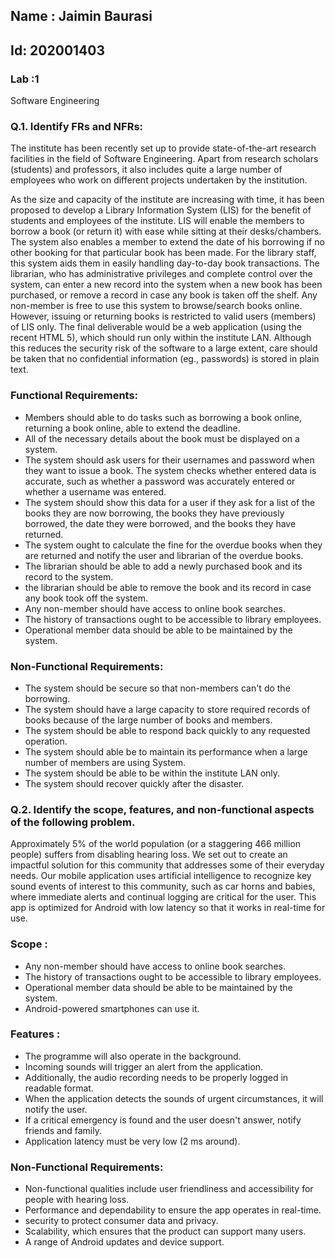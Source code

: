 ## Name : Jaimin Baurasi

## Id: 202001403

### Lab :1 

Software Engineering 

### Q.1. Identify FRs and NFRs:
The institute has been recently set up to provide state-of-the-art research facilities in the field of Software Engineering. Apart from research scholars (students) and professors, it also includes quite a large number of employees who work on different projects undertaken by the institution.

As the size and capacity of the institute are increasing with time, it has been proposed to develop a Library Information System (LIS) for the benefit of students and employees of the institute. LIS will enable the members to borrow a book (or return it) with ease while sitting at their desks/chambers. The system also enables a member to extend the date of his borrowing if no other booking for that particular book has been made. For the library staff, this system aids them in easily handling day-to-day book transactions. The librarian, who has administrative privileges and complete control over the system, can enter a new record into the system when a new book has been purchased, or remove a record in case any book is taken off the shelf. Any non-member is free to use this system to browse/search books online. However, issuing or returning books is restricted to valid users (members) of LIS only. The final deliverable would be a web application (using the recent HTML 5), which should run only within the institute LAN. Although this reduces the security risk of the software to a large extent, care should be taken that no confidential information (eg., passwords) is stored in plain text.

### Functional Requirements:
- Members should able to do tasks such as borrowing a book online, returning a book online, able to extend the deadline.
- All of the necessary details about the book must be displayed on a system.
- The system should ask users for their usernames and password when they want to issue a book. The system checks whether entered data is accurate, such as whether a password was accurately entered or whether a username was entered. 
- The system should show this data for a user if they ask for a list of the books they are now borrowing, the books they have previously borrowed, the date they were borrowed, and the books they have returned. 
- The system ought to calculate the fine for the overdue books when they are returned and notify the user and librarian of the overdue books. 
- The librarian should be able to add a newly purchased book and its record to the system. 
- the librarian should be able to remove the book and its record in case any book took off the system. 
- Any non-member should have access to online book searches. 
- The history of transactions ought to be accessible to library employees. 
- Operational member data should be able to be maintained by the system.





### Non-Functional Requirements: 
- The system should be secure so that non-members can't do the borrowing. 
- The system should have a large capacity to store required records of books because of the large number of books and members. 
- The system should be able to respond back quickly to any requested operation. 
- The system should able be to maintain its performance when a large number of members are using System. 
- The system should be able to be within the institute LAN only. 
- The system should recover quickly after the disaster. 

### Q.2. Identify the scope, features, and non-functional aspects of the following problem.
Approximately 5% of the world population (or a staggering 466 million people) suffers from disabling hearing loss. We set out to create an impactful solution for this community that addresses some of their everyday needs. Our mobile application uses artificial intelligence to recognize key sound events of interest to this community, such as car horns and babies, where immediate alerts and continual logging are critical for the user. This app is optimized for Android with low latency so that it works in real-time for use.

### Scope :

- Any non-member should have access to online book searches.
- The history of transactions ought to be accessible to library employees.
- Operational member data should be able to be maintained by the system.
- Android-powered smartphones can use it.

### Features :
- The programme will also operate in the background.
- Incoming sounds will trigger an alert from the application.
- Additionally, the audio recording needs to be properly logged in readable format.
- When the application detects the sounds of urgent circumstances, it will notify the user.
- If a critical emergency is found and the user doesn't answer, notify friends and family.
- Application latency must be very low (2 ms around).


### Non-Functional Requirements:
- Non-functional qualities include user friendliness and accessibility for people with hearing loss.
- Performance and dependability to ensure the app operates in real-time.
- security to protect consumer data and privacy.
- Scalability, which ensures that the product can support many users.
- A range of Android updates and device support.
